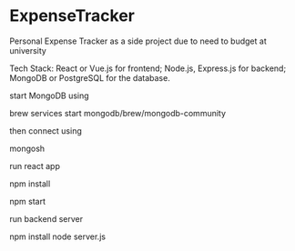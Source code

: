 # ExpenseTracker
Personal Expense Tracker as a side project due to need to budget at university 


Tech Stack: React or Vue.js for frontend; Node.js, Express.js for backend; MongoDB or PostgreSQL for the database.



start MongoDB using

brew services start mongodb/brew/mongodb-community

then connect using

mongosh




run react app

npm install

npm start



run backend server 

npm install node server.js


